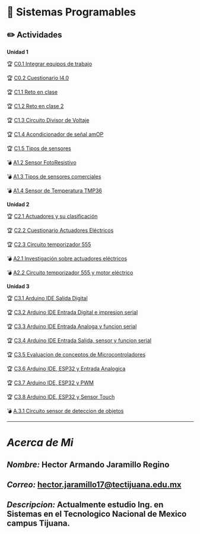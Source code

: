 # :blue_book: Sistemas Programables

## :pencil2: Actividades

**Unidad 1**

:trophy: [C0.1 Integrar equipos de trabajo](../master/Blog/C0.1_HectorJaramillo_DreamTeam.md)
 
:trophy: [C0.2 Cuestionario I4.0](../master/Blog/C0.2_HectorJaramillo_DreamTeam.md)

:trophy: [C1.1 Reto en clase](../master/Blog/C1.1_HectorJaramillo_DreamTeam.md)

:trophy: [C1.2 Reto en clase 2](../master/Blog/C1.2_HectorJaramillo_DreamTeam.md)

:trophy: [C1.3 Circuito Divisor de Voltaje](../master/Blog/C1.3_HectorJaramillo_DreamTeam.md)

:trophy: [C1.4 Acondicionador de señal amOP](../master/Blog/C1.4_HectorJaramillo_DreamTeam.md)

:trophy: [C1.5 Tipos de sensores](../master/Blog/C1.5_HectorJaramillo_DreamTeam.md)

:bomb: [A1.2 Sensor  FotoResistivo ](../master/Blog/A1.2_HectorJaramillo_DreamTeam.md)

:bomb: [A1.3 Tipos de sensores comerciales ](../master/Blog/A1.3_HectorJaramillo_DreamTeam.md)

:bomb: [A1.4 Sensor de Temperatura TMP36 ](../master/Blog/A1.4_HectorJaramillo_DreamTeam.md)
 
**Unidad 2**

:trophy: [C2.1 Actuadores y su clasificación](../master/Blog/C2.1_HectorJaramillo_DreamTeam.md)

:trophy: [C2.2 Cuestionario Actuadores Eléctricos](../master/Blog/C2.2_HectorJaramillo_DreamTeam.md)

:trophy: [C2.3 Circuito temporizador 555](../master/Blog/C2.3_HectorJaramillo_DreamTeam.md)



:bomb: [A2.1  Investigación sobre actuadores eléctricos ](../master/Blog/A2.1_HectorJaramillo_DreamTeam.md)

:bomb: [A2.2 Circuito temporizador 555 y motor eléctrico](../master/Blog/A2.2_HectorJaramillo_DreamTeam.md)

**Unidad 3**

:trophy: [C3.1 Arduino IDE Salida Digital](../master/Blog/C3.1_HectorJaramillo_DreamTeam.md)


:trophy: [C3.2 Arduino IDE Entrada Digital e impresion serial](../master/Blog/C3.1_HectorJaramillo_DreamTeam.md)


:trophy: [C3.3 Arduino IDE Entrada Analoga y funcion serial](../master/Blog/C3.3_HectorJaramillo_DreamTeam.md)

:trophy: [C3.4 Arduino IDE Entrada Salida, sensor y funcion serial](../master/Blog/C3.4_HectorJaramillo_DreamTeam.md)

:trophy: [C3.5 Evaluacion de conceptos de Microcontroladores ](https://github.com/HectorJaramillo/JaramilloHector-SistemasProgramables/blob/master/diagramas/C3.5_HectorJaramillo_DreamTeam.PNG)

:trophy: [C3.6 Arduino IDE, ESP32 y Entrada Analogica](../master/Blog/C3.6_HectorJaramillo_DreamTeam.md)

:trophy: [C3.7 Arduino IDE, ESP32 y PWM](../7master/Blog/C3.7_HectorJaramillo_DreamTeam.md)

:trophy: [C3.8 Arduino IDE, ESP32 y Sensor Touch](../7master/Blog/C3.8_HectorJaramillo_DreamTeam.md)


:bomb: [A.3.1 Circuito sensor de deteccion de objetos](../master/Blog/A3.1_HectorJaramillo_DreamTeam.md)
___
# ***Acerca de Mi***

## ***Nombre:*** Hector Armando Jaramillo Regino

## ***Correo:*** hector.jaramillo17@tectijuana.edu.mx

## ***Descripcion:*** Actualmente estudio Ing. en Sistemas en el Tecnologico Nacional de Mexico campus Tijuana.